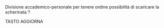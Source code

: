 Divisione accademico-personale per tenere ordine
possibilità di scaricare la schermata ?

TASTO AGGIORNA
